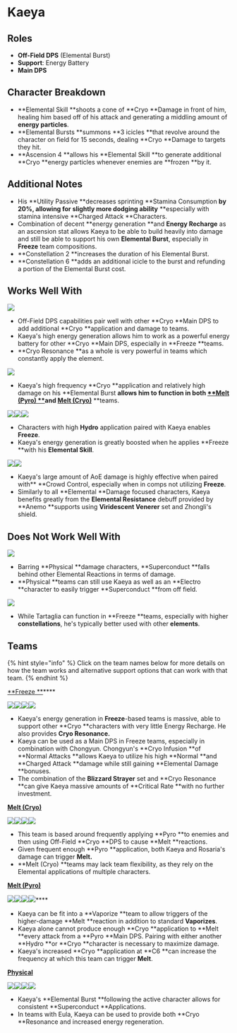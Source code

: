 # Kaeya

## Roles

* **Off-Field DPS** (Elemental Burst)
* **Support**: Energy Battery
* **Main DPS**

## Character Breakdown

* **Elemental Skill **shoots a cone of **Cryo **Damage in front of him, healing him based off of his attack and generating a middling amount of **energy particles**.
* **Elemental Bursts **summons **3 icicles **that revolve around the character on field for 15 seconds, dealing **Cryo **Damage to targets they hit.
* **Ascension 4 **allows his **Elemental Skill **to generate additional **Cryo **energy particles whenever enemies are **frozen **by it.

## Additional Notes

* His **Utility Passive **decreases sprinting **Stamina Consumption **by 20%, allowing for slightly more dodging ability** **especially with stamina intensive **Charged Attack **Characters.
* Combination of decent **energy generation **and **Energy Recharge** as an ascension stat allows Kaeya to be able to build heavily into damage and still be able to support his own **Elemental Burst**, especially in **Freeze** team compositions.
* **Constellation 2 **increases the duration of his Elemental Burst.&#x20;
* **Constellation 6 **adds an additional icicle to the burst and refunding a portion of the Elemental Burst cost.

## Works Well With

![](../../.gitbook/assets/Element\_Cryo.webp)

* Off-Field DPS capabilities pair well with other **Cryo **Main DPS to add additional **Cryo **application and damage to teams.
* Kaeya's high energy generation allows him to work as a powerful energy battery for other **Cryo **Main DPS, especially in **Freeze **teams.
* **Cryo Resonance **as a whole is very powerful in teams which constantly apply the element.

![](../../.gitbook/assets/Element\_Pyro.webp)

* Kaeya's high frequency **Cryo **application and relatively high damage on his **Elemental Burst **allows him to function in both [**Melt (Pyro) **](../../teams/melt.md)and [**Melt (Cryo)**](../../teams/reverse-melt.md)** **teams.

![](../../.gitbook/assets/UI\_AvatarIcon\_Xingqiu.png)![](../../.gitbook/assets/UI\_AvatarIcon\_Barbara.png)![](../../.gitbook/assets/UI\_AvatarIcon\_Mona.png)

* Characters with high **Hydro** application paired with Kaeya enables **Freeze**.
* Kaeya's energy generation is greatly boosted when he applies **Freeze **with his **Elemental Skill**.

![](../../.gitbook/assets/Element\_Anemo.webp)![](../../.gitbook/assets/UI\_AvatarIcon\_Zhongli.png)

* Kaeya's large amount of AoE damage is highly effective when paired with** **Crowd Control, especially when in comps not utilizing **Freeze**.
* Similarly to all **Elemental **Damage focused characters, Kaeya benefits greatly from the **Elemental Resistance** debuff provided by **Anemo **supports using **Viridescent Venerer** set and Zhongli's shield.

## Does Not Work Well With

![](../../.gitbook/assets/Element\_Electro.webp)

* Barring **Physical **damage characters, **Superconduct **falls behind other Elemental Reactions in terms of damage.
* **Physical **teams can still use Kaeya as well as an **Electro **character to easily trigger **Superconduct **from off field.

![](../../.gitbook/assets/ui\_avataricon\_tartaglia.png)

* While Tartaglia can function in **Freeze **teams, especially with higher **constellations**, he's typically better used with other **elements**.

## Teams

{% hint style="info" %}
Click on the team names below for more details on how the team works and alternative support options that can work with that team.
{% endhint %}

[**Freeze **](../../teams/freeze.md)****

![](../../.gitbook/assets/UI\_AvatarIcon\_Kaeya.png)![](../../.gitbook/assets/UI\_AvatarIcon\_Xingqiu.png)![](../../.gitbook/assets/UI\_AvatarIcon\_Chongyun.png)![](../../.gitbook/assets/UI\_AvatarIcon\_Barbara.png)

* Kaeya's energy generation in **Freeze**-based teams is massive, able to support other **Cryo **characters with very little Energy Recharge. He also provides **Cryo Resonance.**
* Kaeya can be used as a Main DPS in Freeze teams, especially in combination with Chongyun. Chongyun's **Cryo Infusion **of **Normal Attacks **allows Kaeya to utilize his high **Normal **and **Charged Attack **damage while still gaining **Elemental Damage **bonuses.
* The combination of the **Blizzard Strayer** set and **Cryo Resonance **can give Kaeya massive amounts of **Critical Rate **with no further investment.

[**Melt (Cryo)**](../../teams/reverse-melt.md)

![](../../.gitbook/assets/UI\_AvatarIcon\_Rosaria.png)![](../../.gitbook/assets/UI\_AvatarIcon\_Xiangling.png)![](../../.gitbook/assets/UI\_AvatarIcon\_Kaeya.png)![](../../.gitbook/assets/UI\_AvatarIcon\_Bennett.png)

* This team is based around frequently applying **Pyro **to enemies and then using Off-Field **Cryo **DPS to cause **Melt **reactions.
* Given frequent enough **Pyro **application, both Kaeya and Rosaria's damage can trigger **Melt.**
* **Melt (Cryo) **teams may lack team flexibility, as they rely on the Elemental applications of multiple characters.

****[**Melt (Pyro)**](../../teams/melt.md)****

****![](../../.gitbook/assets/UI\_AvatarIcon\_Hutao.png)****![](../../.gitbook/assets/UI\_AvatarIcon\_Xingqiu.png)****![](../../.gitbook/assets/UI\_AvatarIcon\_Kaeya.png)****![](../../.gitbook/assets/UI\_AvatarIcon\_Diona.png)****

* Kaeya can be fit into a **Vaporize **team to allow triggers of the higher-damage **Melt **reaction in addition to standard **Vaporizes**.
* Kaeya alone cannot produce enough **Cryo **application to **Melt **every attack from a **Pyro **Main DPS. Pairing with either another **Hydro **or **Cryo **character is necessary to maximize damage.
* Kaeya's increased **Cryo **application at **C6 **can increase the frequency at which this team can trigger **Melt**.

[**Physical**](../../teams/physical.md)

![](../../.gitbook/assets/UI\_AvatarIcon\_Razor.png)![](../../.gitbook/assets/UI\_AvatarIcon\_Kaeya.png)![](../../.gitbook/assets/UI\_AvatarIcon\_Fischl.png)![](../../.gitbook/assets/UI\_AvatarIcon\_Zhongli.png)

* Kaeya's **Elemental Burst **following the active character allows for consistent **Superconduct **Applications.
* In teams with Eula, Kaeya can be used to provide both **Cryo **Resonance and increased energy regeneration.
